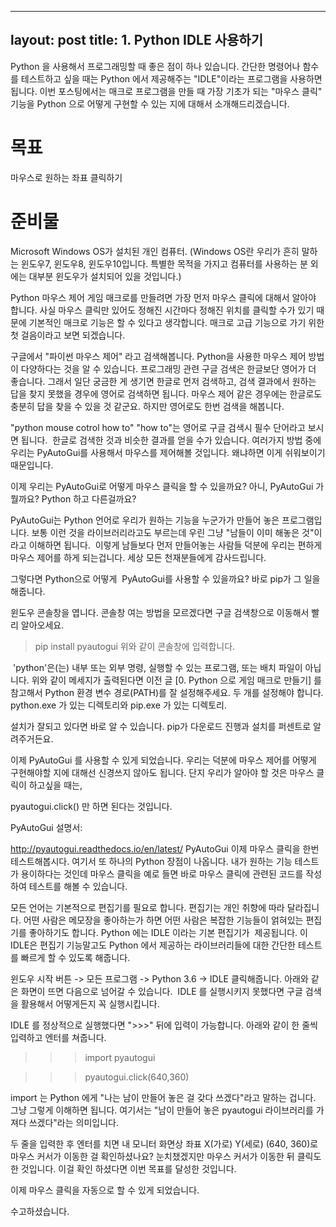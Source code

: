 
---
layout: post
title: 1. Python IDLE 사용하기
---

Python 을 사용해서 프로그래밍할 때 좋은 점이 하나 있습니다. 간단한 명령어나 함수를 테스트하고 싶을 때는 Python 에서 제공해주는 "IDLE"이라는 프로그램을 사용하면 됩니다. 이번 포스팅에서는 매크로 프로그램을 만들 때 가장 기초가 되는 "마우스 클릭" 기능을 Python 으로 어떻게 구현할 수 있는 지에 대해서 소개해드리겠습니다.

목표
=

마우스로 원하는 좌표 클릭하기

준비물
=
Microsoft Windows OS가 설치된 개인 컴퓨터. (Windows OS란 우리가 흔히 말하는 윈도우7, 윈도우8, 윈도우10입니다. 특별한 목적을 가지고 컴퓨터를 사용하는 분 외에는 대부분 윈도우가 설치되어 있을 것입니다.)

Python 마우스 제어
게임 매크로를 만들려면 가장 먼저 마우스 클릭에 대해서 알아야 합니다. 사실 마우스 클릭만 있어도 정해진 시간마다 정해진 위치를 클릭할 수가 있기 때문에 기본적인 매크로 기능은 할 수 있다고 생각합니다. 매크로 고급 기능으로 가기 위한 첫 걸음이라고 보면 되겠습니다.

구글에서 "파이썬 마우스 제어" 라고 검색해봅니다. Python을 사용한 마우스 제어 방법이 다양하다는 것을 알 수 있습니다. 프로그래밍 관련 구글 검색은 한글보단 영어가 더 좋습니다. 그래서 일단 궁금한 게 생기면 한글로 먼저 검색하고, 검색 결과에서 원하는 답을 찾지 못했을 경우에 영어로 검색하면 됩니다. 마우스 제어 같은 경우에는 한글로도 충분히 답을 찾을 수 있을 것 같군요. 하지만 영어로도 한번 검색을 해봅니다.

"python mouse cotrol how to"
"how to"는 영어로 구글 검색시 필수 단어라고 보시면 됩니다.  한글로 검색한 것과 비슷한 결과를 얻을 수가 있습니다. 여러가지 방법 중에 우리는 PyAutoGui를 사용해서 마우스를 제어해볼 것입니다. 왜냐하면 이게 쉬워보이기 때문입니다.

이제 우리는 PyAutoGui로 어떻게 마우스 클릭을 할 수 있을까요? 아니, PyAutoGui 가 뭘까요? Python 하고 다른걸까요?

PyAutoGui는 Python 언어로 우리가 원하는 기능을 누군가가 만들어 놓은 프로그램입니다. 보통 이런 것을 라이브러리라고도 부르는데 우린 그냥 "남들이 이미 해놓은 것"이라고 이해하면 됩니다.  이렇게 남들보다 먼저 만들어놓는 사람들 덕분에 우리는 편하게 마우스 제어를 하게 되는겁니다. 세상 모든 천재분들에게 감사드립니다.

그렇다면 Python으로 어떻게  PyAutoGui를 사용할 수 있을까요? 바로 pip가 그 일을 해줍니다.

윈도우 콘솔창을 엽니다. 콘솔창 여는 방법을 모르겠다면 구글 검색창으로 이동해서 빨리 알아오세요.





> pip install pyautogui
위와 같이 콘솔창에 입력합니다.

 'python'은(는) 내부 또는 외부 명령, 실행할 수 있는 프로그램, 또는 배치 파일이 아닙니다.
위와 같이 메세지가 출력된다면 이전 글 [0. Python 으로 게임 매크로 만들기] 를 참고해서 Python 환경 변수 경로(PATH)를 잘 설정해주세요. 두 개를 설정해야 합니다. python.exe 가 있는 디렉토리와 pip.exe 가 있는 디렉토리.

설치가 잘되고 있다면 바로 알 수 있습니다. pip가 다운로드 진행과 설치를 퍼센트로 알려주거든요.

이제 PyAutoGui 를 사용할 수 있게 되었습니다. 우리는 덕분에 마우스 제어를 어떻게 구현해야할 지에 대해선 신경쓰지 않아도 됩니다. 단지 우리가 알아야 할 것은 마우스 클릭이 하고싶을 때는,

pyautogui.click()
만 하면 된다는 것입니다.

PyAutoGui 설명서:

http://pyautogui.readthedocs.io/en/latest/
PyAutoGui
이제 마우스 클릭을 한번 테스트해봅시다. 여기서 또 하나의 Python 장점이 나옵니다. 내가 원하는 기능 테스트가 용이하다는 것인데 마우스 클릭을 예로 들면 바로 마우스 클릭에 관련된 코드를 작성하여 테스트를 해볼 수 있습니다.

모든 언어는 기본적으로 편집기를 필요로 합니다. 편집기는 개인 취향에 따라 달라집니다. 어떤 사람은 메모장을 좋아하는가 하면 어떤 사람은 복잡한 기능들이 얽혀있는 편집기를 좋아하기도 합니다. Python 에는 IDLE 이라는 기본 편집기가  제공됩니다. 이 IDLE은 편집기 기능말고도 Python 에서 제공하는 라이브러리들에 대한 간단한 테스트를 빠르게 할 수 있도록 해줍니다.

윈도우 시작 버튼 -> 모든 프로그램 -> Python 3.6 -> IDLE 클릭해줍니다. 아래와 같은 화면이 뜨면 다음으로 넘어갈 수 있습니다.  IDLE 를 실행시키지 못했다면 구글 검색을 활용해서 어떻게든지 꼭 실행시킵니다.


IDLE 를 정상적으로 실행했다면 ">>>" 뒤에 입력이 가능합니다. 아래와 같이 한 줄씩 입력하고 엔터를 쳐줍니다.

>>> import pyautogui

>>> pyautogui.click(640,360)

import 는 Python 에게 "나는 남이 만들어 놓은 걸 갖다 쓰겠다"라고 말하는 겁니다. 그냥 그렇게 이해하면 됩니다. 여기서는 "남이 만들어 놓은 pyautogui 라이브러리를 가져다 쓰겠다"라는 의미입니다.

두 줄을 입력한 후 엔터를 치면 내 모니터 화면상 좌표 X(가로) Y(세로) (640, 360)로 마우스 커서가 이동한 걸 확인하셨나요? 눈치챘겠지만 마우스 커서가 이동한 뒤 클릭도 한 것입니다. 이걸 확인 하셨다면 이번 목표를 달성한 것입니다.

이제 마우스 클릭을 자동으로 할 수 있게 되었습니다.

수고하셨습니다.

